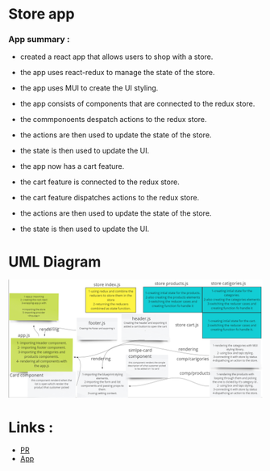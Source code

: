 # Store app

### App summary : 
* created a react app that allows users to shop with a store.
* the app uses react-redux to manage the state of the store.
* the app uses MUI to create the UI styling.

* the app consists of components that are connected to the redux store.
* the commponoents despatch actions to the redux store.
* the actions are then used to update the state of the store.
* the state is then used to update the UI.

* the app now has a cart feature.
* the cart feature is connected to the redux store.
* the cart feature dispatches actions to the redux store.
* the actions are then used to update the state of the store.
* the state is then used to update the UI.

# UML Diagram
![](./ulmclass37.PNG)
# Links :
* [PR](https://github.com/ibrahimalaqoul/storefront/pull/4)
* [App](https://steady-dodol-d9df60.netlify.app/)

